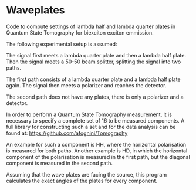 # Waveplates
Code to compute settings of lambda half and lambda quarter plates in Quantum State Tomography for biexciton exciton emmission.

The following experimental setup is assumed:

The signal first meets a lambda quarter plate and then a lambda half plate.
Then the signal meets a 50-50 beam splitter, splitting the signal into two paths.

The first path consists of a lambda quarter plate and a lambda half plate again.
The signal then meets a polarizer and reaches the detector.

The second path does not have any plates, there is only a polarizer and a detector.


In order to perform a Quantum State Tomography measurement, it is necessary to specify a complete set of 16 to be measured components. A full library for constructing such a set and for the data analysis can be found at: https://github.com/afognini/Tomography

An example for such a component is HH, where the horizontal polarisation is measured for both paths.
Another example is HD, in which the horizontal component of the polarisation is measured in the first path, but the diagonal component is measured in the second path.

Assuming that the wave plates are facing the source, this program calculates the exact angles of the plates for every component.
